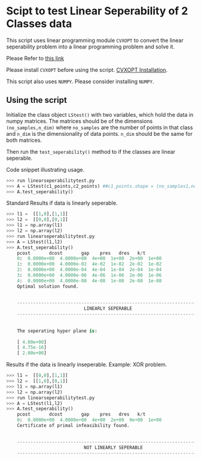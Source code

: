 # Scipt to test Linear Seperability of 2 Classes data #

This script uses linear programming module ```CVXOPT``` to convert the linear seperability problem into a linear programming problem and solve it. 

Please Refer to [this link](http://www.joyofdata.de/blog/testing-linear-separability-linear-programming-r-glpk/)

Please install ```CVXOPT``` before using the script. [CVXOPT Installation](http://cvxopt.org/install/).

This script also uses ```NUMPY```. Please consider installing ```NUMPY```.

## Using the script ##

Initialize the class object `LStest()` with two variables, which hold the data in numpy matrices. The matrices should be of the dimensions `(no_samples,n_dim)` where `no_samples` are the number of points in that class and `n_dim` is the dimensionality of data points. `n_dim` should be the same for both matrices.

Then run the ```test_seperability()``` method to if the classes are linear seperable.

Code snippet illustrating usage.

```python
>>> run linearseperabilitytest.py
>>> A = LStest(c1_points,c2_points) ##c1_points.shape = (no_samples1,ndim),c2_points.shape = (no_samples2,ndim)
>>> A.test_seperability()

```

Standard Results if data is linearly seperable.

```python
>>> l1 =  [[1,0],[1,1]]
>>> l2 =  [[0,0],[0,1]]
>>> l1 = np.array(l1)
>>> l2 = np.array(l2)
>>> run linearseperabilitytest.py
>>> A = LStest(l1,l2)
>>> A.test_seperability()
    pcost       dcost       gap    pres   dres   k/t
    0:  0.0000e+00  4.0000e+00  4e+00  1e+00  2e+00  1e+00
    1:  0.0000e+00  4.0000e-02  4e-02  1e-02  2e-02  1e-02
    2:  0.0000e+00  4.0000e-04  4e-04  1e-04  2e-04  1e-04
    3:  0.0000e+00  4.0000e-06  4e-06  1e-06  2e-06  1e-06
    4:  0.0000e+00  4.0000e-08  4e-08  1e-08  2e-08  1e-08
    Optimal solution found.
	  
	   
    -------------------------------------------------------------------------------------------------------------
 	  					     LINEARLY SEPERABLE
    -------------------------------------------------------------------------------------------------------------
					      
						      
    The seperating hyper plane is: 
						      
    [ 4.00e+00]
    [ 4.75e-16]
    [ 2.00e+00]
```
						      



Results if the data is linearly inseperable. Example: XOR problem.



```python
>>> l1 =  [[0,0],[1,1]]
>>> l2 =  [[1,0],[0,1]]
>>> l1 = np.array(l1)
>>> l2 = np.array(l2)
>>> run linearseperabilitytest.py
>>> A = LStest(l1,l2)
>>> A.test_seperability()
    pcost       dcost       gap    pres   dres   k/t
    0:  0.0000e+00  4.0000e+00  4e+00  2e+00  0e+00  1e+00
    Certificate of primal infeasibility found.

       
    --------------------------------------------------------------------------------------------------------------
      						 NOT LINEARLY SEPERABLE
    --------------------------------------------------------------------------------------------------------------

```
		


